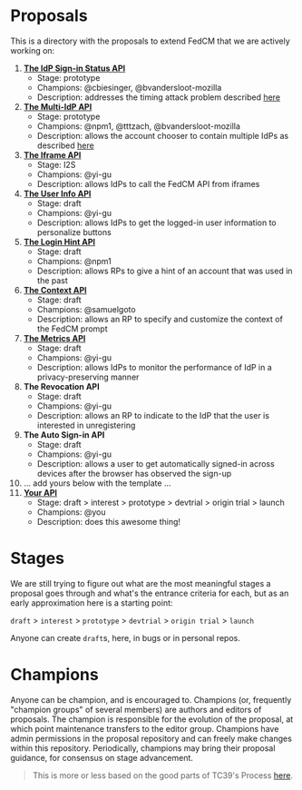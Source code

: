 # Proposals

This is a directory with the proposals to extend FedCM that we are actively working on:


1. **[The IdP Sign-in Status API](idp-sign-in-status-api.md)**
    - Stage: prototype
    - Champions: @cbiesinger, @bvandersloot-mozilla
    - Description: addresses the timing attack problem described [here](https://github.com/fedidcg/FedCM/issues/230#issuecomment-1233290946)
1. **[The Multi-IdP API](https://github.com/tttzach/FedCM/blob/315ff81e801eb297cdefd3d00cda5f07787dcc34/proposals/multi-idp-api.md)**
    - Stage: prototype
    - Champions: @npm1, @tttzach, @bvandersloot-mozilla
    - Description: allows the account chooser to contain multiple IdPs as described [here](https://github.com/fedidcg/FedCM/issues/319)
1. **[The Iframe API](https://groups.google.com/a/chromium.org/g/blink-dev/c/IGvFrHYMH7A)**
    - Stage: I2S
    - Champions: @yi-gu
    - Description: allows IdPs to call the FedCM API from iframes
1. **[The User Info API](https://github.com/fedidcg/FedCM/issues/382)**
    - Stage: draft
    - Champions: @yi-gu
    - Description: allows IdPs to get the logged-in user information to personalize buttons
1. **[The Login Hint API](https://github.com/fedidcg/FedCM/blob/main/proposals/login-hint.md)**
    - Stage: draft
    - Champions: @npm1
    - Description: allows RPs to give a hint of an account that was used in the past
1. **[The Context API](context-api.md)**
    - Stage: draft
    - Champions: @samuelgoto
    - Description: allows an RP to specify and customize the context of the FedCM prompt
1. **[The Metrics API](https://github.com/fedidcg/FedCM/issues/352)**
    - Stage: draft
    - Champions: @yi-gu
    - Description: allows IdPs to monitor the performance of IdP in a privacy-preserving manner
1. **The Revocation API**
    - Stage: draft
    - Champions: @yi-gu
    - Description: allows an RP to indicate to the IdP that the user is interested in unregistering
1. **The Auto Sign-in API**
    - Stage: draft
    - Champions: @yi-gu
    - Description: allows a user to get automatically signed-in across devices after the browser has observed the sign-up
1. ... add yours below with the template ...
1. **[Your API](yours.md)**
    - Stage: draft > interest > prototype > devtrial > origin trial > launch
    - Champions: @you
    - Description: does this awesome thing!

# Stages

We are still trying to figure out what are the most meaningful stages a proposal goes through and what's the entrance criteria for each, but as an early approximation here is a starting point:

`draft` > `interest` > `prototype` > `devtrial` > `origin trial` > `launch`

Anyone can create `draft`s, here, in bugs or in personal repos.

# Champions

Anyone can be champion, and is encouraged to. Champions (or, frequently "champion groups" of several members) are authors and editors of proposals. The champion is responsible for the evolution of the proposal, at which point maintenance transfers to the editor group. Champions have admin permissions in the proposal repository and can freely make changes within this repository. Periodically, champions may bring their proposal guidance, for consensus on stage advancement.

> This is more or less based on the good parts of TC39's Process [here](https://tc39.es/process-document/).
